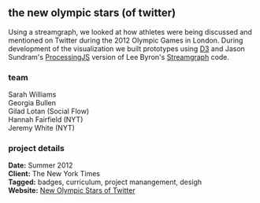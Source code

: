 ## the new olympic stars (of twitter)

Using a streamgraph, we looked at how athletes were being discussed and mentioned on Twitter during the 2012 Olympic Games in London. During development of the visualization we built prototypes using [D3](http://d3js.org/) and Jason Sundram's [ProcessingJS](http://runningwithdata.com/post/566345323/streamgraph-js) version of Lee Byron's [Streamgraph](http://www.leebyron.com/else/streamgraph/) code.

### team

Sarah Williams  
Georgia Bullen  
Gilad Lotan (Social Flow)  
Hannah Fairfield (NYT)  
Jeremy White (NYT)  

### project details

**Date:** Summer 2012  
**Client:** The New York Times  
**Tagged:** badges, curriculum, project manangement, desigh  
**Website:** [New Olympic Stars of Twitter](http://www.nytimes.com/interactive/2012/08/09/sports/olympics/new-olympic-stars-of-twitter.html)